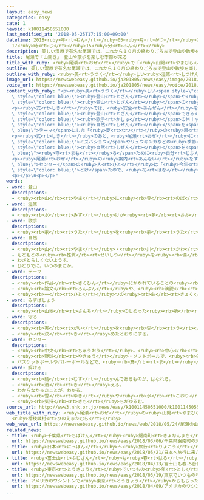 ```yaml
---
layout: easy_news
categories: easy
cate: 1
newsid: k10011450551000
last_modified_at: '2018-05-25T17:15:00+09:00'
datetime: 2018<ruby>年<rt>ねん</rt></ruby>05<ruby>月<rt>がつ</rt></ruby>25<ruby>日<rt>にち</rt></ruby>
  17<ruby>時<rt>じ</rt></ruby>15<ruby>分<rt>ふん</rt></ruby>
description: 美しい湿原で有名な尾瀬では、これから１０月の終わりごろまで登山や散歩を楽しむことができます。
title: 尾瀬で「山開き」　登山や散歩を楽しむ季節が来る
title_with_ruby: <ruby>尾瀬<rt>おぜ</rt></ruby>で「<ruby>山開<rt>やまびら</rt></ruby>き」　<ruby>登山<rt>とざん</rt></ruby>や<ruby>散歩<rt>さんぽ</rt></ruby>を<ruby>楽<rt>たの</rt></ruby>しむ<ruby>季節<rt>きせつ</rt></ruby>が<ruby>来<rt>く</rt></ruby>る
outline: 美しい湿原で有名な尾瀬では、これから１０月の終わりごろまで登山や散歩を楽しむことができます。
outline_with_ruby: <ruby>美<rt>うつく</rt></ruby>しい<ruby>湿原<rt>しつげん</rt></ruby>で<ruby>有名<rt>ゆうめい</rt></ruby>な<ruby>尾瀬<rt>おぜ</rt></ruby>では、これから１０<ruby>月<rt>がつ</rt></ruby>の<ruby>終<rt>お</rt></ruby>わりごろまで<ruby>登山<rt>とざん</rt></ruby>や<ruby>散歩<rt>さんぽ</rt></ruby>を<ruby>楽<rt>たの</rt></ruby>しむことができます。
image_url: https://newswebeasy.github.io/ja201805/news/easy/image/2018/05/25/k10011450551000.jpg
voice_url: https://newswebeasy.github.io/ja201805/news/easy/voice/2018/05/25/k10011450551000.mp4
content_with_ruby: "<p><ruby>美<rt>うつく</rt></ruby>しい<span style=\"color: blue;\"><ruby>湿原<rt>しつげん</rt></ruby></span>で<ruby>有名<rt>ゆうめい</rt></ruby>な<ruby>尾瀬<rt>おぜ</rt></ruby>では、これから１０<ruby>月<rt>がつ</rt></ruby>の<ruby>終<rt>お</rt></ruby>わりごろまで<span\
  \ style=\"color: blue;\"><ruby>登山<rt>とざん</rt></ruby></span>や<ruby>散歩<rt>さんぽ</rt></ruby>を<ruby>楽<rt>たの</rt></ruby>しむことができます。<ruby>２４日<rt>にじゅうよっか</rt></ruby>、<ruby>福島県<rt>ふくしまけん</rt></ruby><ruby>檜枝岐村<rt>ひのえまたむら</rt></ruby>の<ruby>尾瀬御池<rt>おぜみいけ</rt></ruby>で「<ruby>山開<rt>やまびら</rt></ruby>き」があって、<span\
  \ style=\"color: blue;\"><ruby>登山<rt>とざん</rt></ruby></span>の<ruby>安全<rt>あんぜん</rt></ruby>を<ruby>祈<rt>いの</rt></ruby>る<ruby>式<rt>しき</rt></ruby>を<ruby>行<rt>おこな</rt></ruby>いました。</p>\n\
  <p><ruby>式<rt>しき</rt></ruby>では、<ruby>安全<rt>あんぜん</rt></ruby>を<ruby>祈<rt>いの</rt></ruby>ったあと、<span\
  \ style=\"color: blue;\"><ruby>登山<rt>とざん</rt></ruby></span>できる<ruby>季節<rt>きせつ</rt></ruby>が<ruby>来<rt>き</rt></ruby>たことをみんなでお<ruby>祝<rt>いわ</rt></ruby>いしました。<span\
  \ style=\"color: blue;\"><ruby>歌手<rt>かしゅ</rt></ruby></span>のＭｉｙｕｕさんは、<ruby>尾瀬<rt>おぜ</rt></ruby>の<span\
  \ style=\"color: blue;\"><ruby>自然<rt>しぜん</rt></ruby></span>を<span style=\"color:\
  \ blue;\">テーマ</span>にした「<ruby>夏<rt>なつ</rt></ruby>の<ruby>思<rt>おも</rt></ruby>い<ruby>出<rt>で</rt></ruby>」という<ruby>有名<rt>ゆうめい</rt></ruby>な<ruby>歌<rt>うた</rt></ruby>を<ruby>歌<rt>うた</rt></ruby>ってお<ruby>祝<rt>いわ</rt></ruby>いしました。</p>\n\
  <p><ruby>式<rt>しき</rt></ruby>のあと、<ruby>尾瀬<rt>おぜ</rt></ruby>に<ruby>来<rt>き</rt></ruby>た<ruby>人<rt>ひと</rt></ruby>たちは<span\
  \ style=\"color: blue;\">ミズバショウ</span>やリュウキンカなどの<ruby>季節<rt>きせつ</rt></ruby>の<ruby>花<rt>はな</rt></ruby>が<ruby>咲<rt>さ</rt></ruby>く<ruby>場所<rt>ばしょ</rt></ruby>に<ruby>向<rt>む</rt></ruby>かいました。<ruby>尾瀬<rt>おぜ</rt></ruby>には、<span\
  \ style=\"color: blue;\"><ruby>自然<rt>しぜん</rt></ruby></span>を<span style=\"color:\
  \ blue;\"><ruby>守<rt>まも</rt></ruby>る</span>ために<ruby>自分<rt>じぶん</rt></ruby>の<ruby>車<rt>くるま</rt></ruby>やオートバイに<ruby>乗<rt>の</rt></ruby>ってはいけない<ruby>場所<rt>ばしょ</rt></ruby>があって、みんなバスに<ruby>乗<rt>の</rt></ruby>りました。</p>\n\
  <p><ruby>尾瀬<rt>おぜ</rt></ruby>の<ruby>案内<rt>あんない</rt></ruby>をする<span style=\"color:\
  \ blue;\">センター</span>の<ruby>人<rt>ひと</rt></ruby>は「<ruby>今年<rt>ことし</rt></ruby>は<ruby>去年<rt>きょねん</rt></ruby>より３<ruby>週間<rt>しゅうかん</rt></ruby>ぐらい<ruby>早<rt>はや</rt></ruby>く<ruby>雪<rt>ゆき</rt></ruby>が<span\
  \ style=\"color: blue;\">とけ</span>たので、<ruby>花<rt>はな</rt></ruby>も<ruby>早<rt>はや</rt></ruby>く<ruby>咲<rt>さ</rt></ruby>きました。<ruby>寒<rt>さむ</rt></ruby>くないように<ruby>暖<rt>あたた</rt></ruby>かい<ruby>服<rt>ふく</rt></ruby>で<ruby>来<rt>き</rt></ruby>てください」と<ruby>話<rt>はな</rt></ruby>していました。</p>\n\
  <p></p>\n<p></p>"
words:
- word: 登山
  descriptions:
  - <ruby><rb>山</rb><rt>やま</rt></ruby>に<ruby><rb>登</rb><rt>のぼ</rt></ruby>ること。<ruby><rb>山登</rb><rt>やまのぼ</rt></ruby>り。
- word: 湿原
  descriptions:
  - <ruby><rb>水</rb><rt>みず</rt></ruby>けが<ruby><rb>多</rb><rt>おお</rt></ruby>く、じめじめした<ruby><rb>草原</rb><rt>そうげん</rt></ruby>。
- word: 歌手
  descriptions:
  - <ruby><rb>歌</rb><rt>うた</rt></ruby>を<ruby><rb>歌</rb><rt>うた</rt></ruby>うことを<ruby><rb>仕事</rb><rt>しごと</rt></ruby>にしている<ruby><rb>人</rb><rt>ひと</rt></ruby>。
- word: 自然
  descriptions:
  - <ruby><rb>山</rb><rt>やま</rt></ruby>・<ruby><rb>川</rb><rt>かわ</rt></ruby>・<ruby><rb>草</rb><rt>くさ</rt></ruby>・<ruby><rb>木</rb><rt>き</rt></ruby>・<ruby><rb>星</rb><rt>ほし</rt></ruby>・<ruby><rb>雲</rb><rt>くも</rt></ruby>・<ruby><rb>雨</rb><rt>あめ</rt></ruby>・<ruby><rb>雪</rb><rt>ゆき</rt></ruby>など、<ruby><rb>人</rb><rt>ひと</rt></ruby>が<ruby><rb>作</rb><rt>つく</rt></ruby>ったものでない<ruby><rb>物</rb><rt>もの</rt></ruby>。
  - もともとの<ruby><rb>性質</rb><rt>せいしつ</rt></ruby>を<ruby><rb>備</rb><rt>そな</rt></ruby>えていること。
  - わざとらしくないようす。
  - ひとりでに。いつのまにか。
- word: テーマ
  descriptions:
  - <ruby><rb>作品</rb><rt>さくひん</rt></ruby>にかかれていることの<ruby><rb>中心</rb><rt>ちゅうしん</rt></ruby>。また、<ruby><rb>作品</rb><rt>さくひん</rt></ruby>の<ruby><rb>中心</rb><rt>ちゅうしん</rt></ruby>になっている<ruby><rb>考</rb><rt>かんが</rt></ruby>え<ruby><rb>方</rb><rt>かた</rt></ruby>。<ruby><rb>主題</rb><rt>しゅだい</rt></ruby>。
  - <ruby><rb>論文</rb><rt>ろんぶん</rt></ruby>や、<ruby><rb>演説</rb><rt>えんぜつ</rt></ruby>の<ruby><rb>題目</rb><rt>だいもく</rt></ruby>。
  - <ruby><rb>一</rb><rt>ひと</rt></ruby>つの<ruby><rb>曲</rb><rt>きょく</rt></ruby>の<ruby><rb>中心</rb><rt>ちゅうしん</rt></ruby>となっているメロディー。
- word: みずばしょう
  descriptions:
  - <ruby><rb>山地</rb><rt>さんち</rt></ruby>のしめった<ruby><rb>所</rb><rt>ところ</rt></ruby>に<ruby><rb>群</rb><rt>むら</rt></ruby>がって<ruby><rb>生</rb><rt>は</rt></ruby>える<ruby><rb>草花</rb><rt>くさばな</rt></ruby>。<ruby><rb>春</rb><rt>はる</rt></ruby>から<ruby><rb>夏</rb><rt>なつ</rt></ruby>にかけて、<ruby><rb>白</rb><rt>しろ</rt></ruby>い<ruby><rb>大</rb><rt>おお</rt></ruby>きなほう（<ruby><rb>芽</rb><rt>め</rt></ruby>やつぼみを<ruby><rb>包</rb><rt>つつ</rt></ruby>む<ruby><rb>葉</rb><rt>は</rt></ruby>）の<ruby><rb>中</rb><rt>なか</rt></ruby>に、<ruby><rb>棒</rb><rt>ぼう</rt></ruby>のような<ruby><rb>黄色</rb><rt>きいろ</rt></ruby>い<ruby><rb>花</rb><rt>はな</rt></ruby>をつける。
- word: 守る
  descriptions:
  - <ruby><rb>害</rb><rt>がい</rt></ruby>を<ruby><rb>受</rb><rt>う</rt></ruby>けないように、<ruby><rb>防</rb><rt>ふせ</rt></ruby>ぐ。
  - <ruby><rb>決</rb><rt>き</rt></ruby>めたとおりにする。
- word: センター
  descriptions:
  - <ruby><rb>中央</rb><rt>ちゅうおう</rt></ruby>。<ruby><rb>中心</rb><rt>ちゅうしん</rt></ruby>。<ruby><rb>中心</rb><rt>ちゅうしん</rt></ruby>になる<ruby><rb>施設</rb><rt>しせつ</rt></ruby>。
  - <ruby><rb>野球</rb><rt>やきゅう</rt></ruby>・ソフトボールで、<ruby><rb>外野</rb><rt>がいや</rt></ruby>の<ruby><rb>真</rb><rt>ま</rt></ruby>ん<ruby><rb>中</rb><rt>なか</rt></ruby>を<ruby><rb>守</rb><rt>まも</rt></ruby>る<ruby><rb>人</rb><rt>ひと</rt></ruby>。
  - バスケットボールやバレーボールなどで、<ruby><rb>真</rb><rt>ま</rt></ruby>ん<ruby><rb>中</rb><rt>なか</rt></ruby>を<ruby><rb>守</rb><rt>まも</rt></ruby>る<ruby><rb>人</rb><rt>ひと</rt></ruby>。
- word: 解ける
  descriptions:
  - <ruby><rb>結</rb><rt>むす</rt></ruby>んであるものが、はなれる。
  - <ruby><rb>消</rb><rt>き</rt></ruby>える。
  - わからなかったことが、わかる。
  - <ruby><rb>雪</rb><rt>ゆき</rt></ruby>や<ruby><rb>氷</rb><rt>こおり</rt></ruby>などが、<ruby><rb>水</rb><rt>みず</rt></ruby>になる。
  - <ruby><rb>気持</rb><rt>きも</rt></ruby>ちがゆるむ。
source_url: http://www3.nhk.or.jp/news/easy/k10011450551000/k10011450551000.html
web_title_with_ruby: <ruby>尾瀬<rt>おぜ</rt></ruby>の<ruby>山開<rt>やまびら</rt></ruby>き <ruby>福島<rt>ふくしま</rt></ruby>
  <ruby>檜枝岐村<rt>ひのえまたむら</rt></ruby>
web_news_url: https://newswebeasy.github.io/news/web/2018/05/24/尾瀬の山開き-福島-檜枝岐村
related_news:
- title: <ruby>千葉県<rt>ちばけん</rt></ruby><ruby>鋸南町<rt>きょなんまち</rt></ruby>の「<ruby>河津桜<rt>かわづざくら</rt></ruby>」がきれいに<ruby>咲<rt>さ</rt></ruby>く
  url: https://newswebeasy.github.io/news/easy/2018/03/06/千葉県鋸南町の河津桜がきれいに咲く
- title: <ruby>日本<rt>にっぽん</rt></ruby>へ<ruby>旅行<rt>りょこう</rt></ruby>に<ruby>来<rt>き</rt></ruby>た<ruby>外国人<rt>がいこくじん</rt></ruby>が<ruby>最<rt>もっと</rt></ruby>も<ruby>早<rt>はや</rt></ruby>く１０００<ruby>万<rt>まん</rt></ruby><ruby>人<rt>にん</rt></ruby>になる
  url: https://newswebeasy.github.io/news/easy/2018/05/21/日本へ旅行に来た外国人が最も早く1000万人になる
- title: <ruby>富士山<rt>ふじさん</rt></ruby>も<ruby>春<rt>はる</rt></ruby>　５<ruby>合<rt>ごう</rt></ruby><ruby>目<rt>め</rt></ruby>まで<ruby>富士<rt>ふじ</rt></ruby>スバルラインで<ruby>行<rt>い</rt></ruby>くことができる
  url: https://newswebeasy.github.io/news/easy/2018/04/13/富士山も春-5合目まで富士スバルラインで行くことができる
- title: <ruby>東京<rt>とうきょう</rt></ruby>でいつもの<ruby>年<rt>とし</rt></ruby>より<ruby>９日<rt>ここのか</rt></ruby><ruby>早<rt>はや</rt></ruby>く<ruby>桜<rt>さくら</rt></ruby>が<ruby>咲<rt>さ</rt></ruby>き<ruby>始<rt>はじ</rt></ruby>める
  url: https://newswebeasy.github.io/news/easy/2018/03/19/東京でいつもの年より9日早く桜が咲き始める
- title: アメリカのワシントンで<ruby>東京<rt>とうきょう</rt></ruby>からもらった<ruby>桜<rt>さくら</rt></ruby>の<ruby>花<rt>はな</rt></ruby>が<ruby>咲<rt>さ</rt></ruby>く
  url: https://newswebeasy.github.io/news/easy/2018/04/09/アメリカのワシントンで東京からもらった桜の花が咲く
...
```

